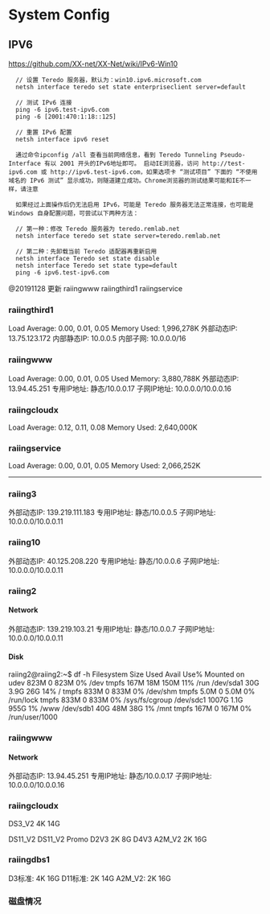 # System Config


## IPV6
https://github.com/XX-net/XX-Net/wiki/IPv6-Win10
```
  // 设置 Teredo 服务器，默认为：win10.ipv6.microsoft.com
  netsh interface teredo set state enterpriseclient server=default
  
  // 测试 IPv6 连接
  ping -6 ipv6.test-ipv6.com
  ping -6 [2001:470:1:18::125]

  // 重置 IPv6 配置
  netsh interface ipv6 reset

  通过命令ipconfig /all 查看当前网络信息，看到 Teredo Tunneling Pseudo-Interface 有以 2001 开头的IPv6地址即可。 启动IE浏览器，访问 http://test-ipv6.com 或 http://ipv6.test-ipv6.com，如果选项卡 “测试项目” 下面的 “不使用域名的 IPv6 测试” 显示成功，则隧道建立成功。Chrome浏览器的测试结果可能和IE不一样，请注意

  如果经过上面操作后仍无法启用 IPv6，可能是 Teredo 服务器无法正常连接，也可能是 Windows 自身配置问题，可尝试以下两种方法：

  // 第一种：修改 Teredo 服务器为 teredo.remlab.net
  netsh interface teredo set state server=teredo.remlab.net

  // 第二种：先卸载当前 Teredo 适配器再重新启用
  netsh interface Teredo set state disable
  netsh interface Teredo set state type=default
  ping -6 ipv6.test-ipv6.com
```

@20191128 更新
raiingwww
raiingthird1
raiingservice






### raiingthird1
Load Average: 0.00, 0.01, 0.05
Memory Used: 1,996,278K
外部动态IP: 13.75.123.172
内部静态IP: 10.0.0.5
内部子网: 10.0.0.0/16


### raiingwww
Load Average: 0.00, 0.01, 0.05
Used Memory: 3,880,788K
外部动态IP: 13.94.45.251
专用IP地址: 静态/10.0.0.17
子网IP地址: 10.0.0.0/10.0.0.16

### raiingcloudx
Load Average: 0.12, 0.11, 0.08
Memory Used: 2,640,000K


### raiingservice
Load Average: 0.00, 0.01, 0.05
Memory Used: 2,066,252K


- - - - - - -

### raiing3
外部动态IP: 139.219.111.183
专用IP地址: 静态/10.0.0.5
子网IP地址: 10.0.0.0/10.0.0.11

### raiing10
外部动态IP: 40.125.208.220
专用IP地址: 静态/10.0.0.6
子网IP地址: 10.0.0.0/10.0.0.11

### raiing2
#### Network
外部动态IP: 139.219.103.21
专用IP地址: 静态/10.0.0.7
子网IP地址: 10.0.0.0/10.0.0.11
#### Disk
raiing2@raiing2:~$ df -h
Filesystem      Size  Used Avail Use% Mounted on
udev            823M     0  823M   0% /dev
tmpfs           167M   18M  150M  11% /run
/dev/sda1        30G  3.9G   26G  14% /
tmpfs           833M     0  833M   0% /dev/shm
tmpfs           5.0M     0  5.0M   0% /run/lock
tmpfs           833M     0  833M   0% /sys/fs/cgroup
/dev/sdc1      1007G  1.1G  955G   1% /www
/dev/sdb1        40G   48M   38G   1% /mnt
tmpfs           167M     0  167M   0% /run/user/1000



### raiingwww
#### Network
外部动态IP: 13.94.45.251
专用IP地址: 静态/10.0.0.17
子网IP地址: 10.0.0.0/10.0.0.16


### raiingcloudx
DS3_V2    4K  14G

DS11_V2
DS11_V2 Promo
D2V3  2K 8G
D4V3
A2M_V2 2K 16G



### raiingdbs1
D3标准: 4K 16G
D11标准: 2K 14G
A2M_V2: 2K 16G 


### 磁盘情况